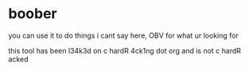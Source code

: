# boober
you can use it to do things i cant say here, OBV for what ur looking for


this tool has been l34k3d on c hardR 4ck1ng dot org and is not c hardR acked

